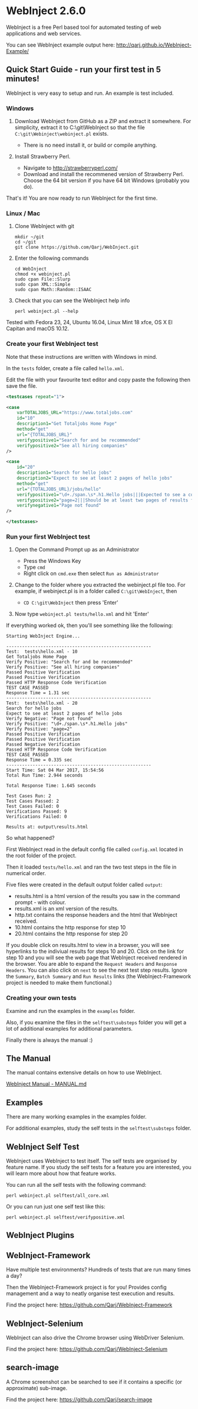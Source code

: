# WebInject 2.6.0
WebInject is a free Perl based tool for automated testing of web applications and web services.

You can see WebInject example output here: http://qarj.github.io/WebInject-Example/

Quick Start Guide - run your first test in 5 minutes!
-----------------------------------------------------

WebInject is very easy to setup and run. An example is test included.

### Windows

1. Download WebInject from GitHub as a ZIP and extract it somewhere. For simplicity, extract it to C:\git\WebInject so that the file `C:\git\Webinject\webinject.pl` exists.
    * There is no need install it, or build or compile anything.

2. Install Strawberry Perl.
    * Navigate to http://strawberryperl.com/
    * Download and install the recommened version of Strawberry Perl. Choose the 64 bit version if you have 64 bit Windows (probably you do).

That's it! You are now ready to run WebInject for the first time.

### Linux / Mac

1. Clone WebInject with git
    ```
    mkdir ~/git
    cd ~/git
    git clone https://github.com/Qarj/WebInject.git
    ```

2. Enter the following commands
    ```
    cd WebInject
    chmod +x webinject.pl
    sudo cpan File::Slurp
    sudo cpan XML::Simple
    sudo cpan Math::Random::ISAAC
    ```

3. Check that you can see the WebInject help info
    ```
    perl webinject.pl --help
    ```

Tested with Fedora 23, 24, Ubuntu 16.04, Linux Mint 18 xfce, OS X El Capitan and macOS 10.12.

### Create your first WebInject test

Note that these instructions are written with Windows in mind. 

In the `tests` folder, create a file called `hello.xml`.

Edit the file with your favourite text editor and copy paste the following then save the file.

```xml
<testcases repeat="1">

<case
    varTOTALJOBS_URL="https://www.totaljobs.com"
    id="10"
    description1="Get Totaljobs Home Page"
    method="get"
    url="{TOTALJOBS_URL}"
    verifypositive1="Search for and be recommended"
    verifypositive2="See all hiring companies"
/>

<case
    id="20"
    description1="Search for hello jobs"
    description2="Expect to see at least 2 pages of hello jobs"
    method="get"
    url="{TOTALJOBS_URL}/jobs/hello"
    verifypositive1="\d+./span.\s*.h1.Hello jobs|||Expected to see a count of hello jobs"
    verifypositive2="page=2|||Should be at least two pages of results for keyword hello"
    verifynegative1="Page not found"
/>

</testcases>
```

### Run your first WebInject test

1. Open the Command Prompt up as an Administrator
    * Press the Windows Key
    * Type `cmd`
    * Right click on `cmd.exe` then select `Run as Administrator`

2. Change to the folder where you extracted the webinject.pl file too. For example, if webinject.pl is in a folder called `C:\git\WebInject`, then
    * `CD C:\git\WebInject` then press 'Enter'

3. Now type `webinject.pl tests/hello.xml` and hit 'Enter'

If everything worked ok, then you'll see something like the following:

```
Starting WebInject Engine...

-------------------------------------------------------
Test:  tests\hello.xml - 10
Get Totaljobs Home Page
Verify Positive: "Search for and be recommended"
Verify Positive: "See all hiring companies"
Passed Positive Verification
Passed Positive Verification
Passed HTTP Response Code Verification
TEST CASE PASSED
Response Time = 1.31 sec
-------------------------------------------------------
Test:  tests\hello.xml - 20
Search for hello jobs
Expect to see at least 2 pages of hello jobs
Verify Negative: "Page not found"
Verify Positive: "\d+./span.\s*.h1.Hello jobs"
Verify Positive: "page=2"
Passed Positive Verification
Passed Positive Verification
Passed Negative Verification
Passed HTTP Response Code Verification
TEST CASE PASSED
Response Time = 0.335 sec
-------------------------------------------------------
Start Time: Sat 04 Mar 2017, 15:54:56
Total Run Time: 2.944 seconds

Total Response Time: 1.645 seconds

Test Cases Run: 2
Test Cases Passed: 2
Test Cases Failed: 0
Verifications Passed: 9
Verifications Failed: 0

Results at: output\results.html
```

So what happened?

First WebInject read in the default config file called `config.xml` located in the root folder of the project.

Then it loaded `tests/hello.xml` and ran the two test steps in the file in numerical order.

Five files were created in the default output folder called `output`:
* results.html is a html version of the results you saw in the command prompt - with colour.
* results.xml is an xml version of the results.
* http.txt contains the response headers and the html that WebInject received.
* 10.html contains the http response for step 10
* 20.html contains the http response for step 20

If you double click on results.html to view in a browser, you will see hyperlinks to the indiviual results for steps 10 and 20.
Click on the link for step 10 and you will see the web page that WebInject received rendered in the browser. You are able to
expand the `Request Headers` and `Response Headers`. You can also click on `next` to see the next test step results.
Ignore the `Summary`, `Batch Summary` and `Run Results` links (the WebInject-Framework project is needed to make them functional.)

### Creating your own tests

Examine and run the examples in the `examples` folder.

Also, if you examine the files in the `selftest\substeps` folder you will get a lot of additional examples for additional parameters.

Finally there is always the manual :)


The Manual
----------

The manual contains extensive details on how to use WebInject.

[WebInject Manual - MANUAL.md](MANUAL.md)


Examples
--------

There are many working examples in the examples folder.

For additional examples, study the self tests in the `selftest\substeps` folder.


WebInject Self Test
-------------------

WebInject uses WebInject to test itself. The self tests are organised by feature name.
If you study the self tests for a feature you are interested, you will learn more about
how that feature works.

You can run all the self tests with the following command:

```
perl webinject.pl selftest/all_core.xml
```

Or you can run just one self test like this:

```
perl webinject.pl selftest/verifypositive.xml
```

WebInject Plugins
-----------------

## WebInject-Framework
Have multiple test environments? Hundreds of tests that are run many times a day?

Then the WebInject-Framework project is for you! Provides config management and a way to neatly organise test execution and results.

Find the project here: https://github.com/Qarj/WebInject-Framework

## WebInject-Selenium
WebInject can also drive the Chrome browser using WebDriver Selenium.

Find the project here: https://github.com/Qarj/WebInject-Selenium

## search-image
A Chrome screenshot can be searched to see if it contains a specific (or approximate) sub-image.

Find the project here: https://github.com/Qarj/search-image
